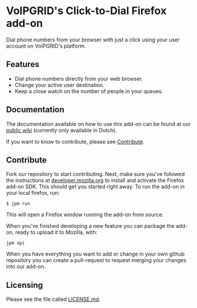 VoIPGRID's Click-to-Dial Firefox add-on
=======================================

Dial phone numbers from your browser with just a click using your user account on VoIPGRID's platform.

Features
--------

 * Dial phone numbers directly from your web browser.
 * Change your active user destination.
 * Keep a close watch on the number of people in your queues.

Documentation
-------------

The documentation available on how to use this add-on can be found at our [public wiki](http://wiki.voipgrid.nl/index.php/Firefox_plugin) (currently only available in Dutch).

If you want to know to contribute, please see [Contribute](#contribute).

Contribute
----------

Fork our repository to start contributing. Next, make sure you've followed the instructions at [developer.mozilla.org](https://developer.mozilla.org/en-US/Add-ons/SDK/Tutorials/Installation) to install and activate the Firefox add-on SDK.
This should get you started right away. To run the add-on in your local firefox, run:

```
$ jpm run
```

This will open a Firefox window running the add-on from source.

When you've finished developing a new feature you can package the add-on, ready to upload it to Mozilla, with:

```
jpm xpi
```

When you have everything you want to add or change in your own github repository you can create a pull-request to request merging your changes into our add-on.


Licensing
---------

Please see the file called [LICENSE.md](LICENSE.md).

